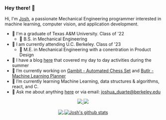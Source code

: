### Hey there! 👋

Hi, I'm [Josh](https://joshuaduarte.com), a passionate Mechanical Engineering programmer interested in machine learning, computer vision, and application development.
- 🏫 I'm a graduate of Texas A&M University. Class of '22
     - 📜 B.S. in Mechanical Engineering
- 🏫 I am currently attending U.C. Berkeley. Class of '23
     - 📜 M.E. in Mechanical Engineering with a conentration in Product Design
- 👯 I have a blog [here](https://www.joshuaduarte.com/blog.html) that covered my day to day activities during the summer 
- 🔭 I’m currently working on [Gambit - Automated Chess Set](https://github.com/joshuaaduarte/Gambit) and [Butlr - Machine Learning Planner](https://github.com/joshuaaduarte/gestureRecognition)
- 🌱 I’m currently learning Machine Learning, data structures & algorithms, react, and C.  
- 💬 Ask me about anything [here](https://github.com/joshuaaduarte/joshuaaduarte/issues) or via email: joshua_duarte@berkeley.edu

<p align="center">
  <a href="https://www.linkedin.com/in/joshua-duarte/">
    <img src="https://img.shields.io/badge/-LinkedIn-blue?style=flat-square&logo=Linkedin&logoColor=white&link=https://www.linkedin.com/in/joshua-duarte/"/>
  </a>
  <a href="https://www.linkedin.com/in/joshua-duarte/">
    <img src="https://hits.seeyoufarm.com/api/count/incr/badge.svg?url=https://github.com/joshuaaduarte&count_bg=%236BE3D4&title_bg=%23555555&icon=&icon_color=%23E7E7E7&title=Profile-Visits&edge_flat=false"/>
  </a>
</p>

<p align="center">
  <a href="https://github.com/joshuaaduarte/github-readme-stats">
    <img align="center" src="https://github-readme-stats.vercel.app/api/top-langs/?username=joshuaaduarte&layout=compact&langs_count=8&count_private=true&theme=radical" />
  </a>
  <a href="https://github.com/joshuaaduarte/github-readme-stats">
    <img align="center" src="https://github-readme-stats.vercel.app/api?username=joshuaaduarte&show_icons=true&count_private=true&include_all_commits=true&theme=radical" alt="Josh's github stats" />
  </a>
</p>

<!-- p align="center">
     <a href="https://github.com/joshuaaduarte/Gambit">
          <img align="center" src="https://github-readme-stats.vercel.app/api/pin/?username=joshuaaduarte&repo=Gambit&theme=radical" />
     </a>
     <a href="https://github.com/joshuaaduarte/Duarte_website">
          <img align="center" src="https://github-readme-stats.vercel.app/api/pin/?username=joshuaaduarte&repo=Duarte_website&theme=radical" />
     </a>
     <a href="https://github.com/joshuaaduarte/PROJECT3">
          <img align="center" src="https://github-readme-stats.vercel.app/api/pin/?username=joshuaaduarte&repo=PROJECT3&theme=radical" />
     </a>
     <a href="https://github.com/joshuaaduarte/PROJECT4">
          <img align="center" src="https://github-readme-stats.vercel.app/api/pin/?username=joshuaaduarte&repo=PROJECT4&theme=radical" />
     </a>
     <a href="https://github.com/joshuaaduarte/PROJECT5">
          <img align="center" src="https://github-readme-stats.vercel.app/api/pin/?username=joshuaaduarte&repo=PROJECT5&theme=radical" />
     </a>
     <a href="https://github.com/joshuaaduarte/PROJECT6">
          <img align="center" src="https://github-readme-stats.vercel.app/api/pin/?username=joshuaaduarte&repo=PROJECT6&theme=radical" />
     </a>     
</p -->
